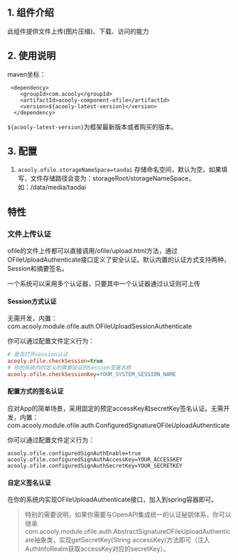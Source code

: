 <!-- title: 文件上传组件   -->
<!-- type: infrastructure -->
<!-- author: kule,qiubo -->
## 1. 组件介绍

此组件提供文件上传(图片压缩)、下载、访问的能力

## 2. 使用说明

maven坐标：

     <dependency>
        <groupId>com.acooly</groupId>
        <artifactId>acooly-component-ofile</artifactId>
        <version>${acooly-latest-version}</version>
      </dependency>

`${acooly-latest-version}`为框架最新版本或者购买的版本。

## 3. 配置
 
 1. `acooly.ofile.storageNameSpace=taodai` 存储命名空间，默认为空，如果填写，文件存储路径会变为：storageRoot/storageNameSpace，如：/data/media/taodai


## 特性

### 文件上传认证

ofile的文件上传都可以直接调用/ofile/upload.html方法，通过OFileUploadAuthenticate接口定义了安全认证。默认内置的认证方式支持两种，Session和摘要签名。

一个系统可以采用多个认证器，只要其中一个认证器通过认证则可上传

#### Session方式认证
无需开发，内置：com.acooly.module.ofile.auth.OFileUploadSessionAuthenticate

你可以通过配置文件定义行为：

```ini
# 是否打开session认证
acooly.ofile.checkSession=true
# 你的系统内的定义的需要验证的Session变量名称
acooly.ofile.checkSessionKey=YOUR_SYSTEM_SESSION_NAME
```
#### 配置方式的签名认证

应对App的简单场景，采用固定的预定accessKey和secretKey签名认证。无需开发，内置：com.acooly.module.ofile.auth.ConfiguredSignatureOFileUploadAuthenticate

你可以通过配置文件定义行为：

```
acooly.ofile.configuredSignAuthEnable=true
acooly.ofile.configuredSignAuthAccessKey=YOUR_ACCESSKEY
acooly.ofile.configuredSignAuthSecretKey=YOUR_SECRETKEY
```


#### 自定义签名认证

在你的系统内实现OFileUploadAuthenticate接口，加入到spring容器即可。

>特别的需要说明，如果你需要与OpenAPI集成统一的认证秘钥体系，你可以继承com.acooly.module.ofile.auth.AbstractSignatureOFileUploadAuthenticate抽象类，实现getSecretKey(String accessKey)方法即可（注入AuthInfoRealm获取accessKey对应的secretKey）。

